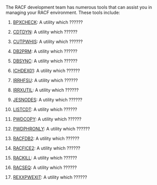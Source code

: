 The RACF development team has numerous tools that can assist you in managing your RACF environment. These tools include:

1. [BPXCHECK](http://ibm.biz/racf-bpxcheck): A utility which ?????? 

2. [CDTDYN](http://ibm.biz/racf-cdtdyn): A utility which ?????? 

3. [CUTPWHIS](http://ibm.biz/racf-cutpwhis): A utility which ??????

3. [DB2PRM](http://ibm.biz/BdYY47): A utility which ??????

4. [DBSYNC](http://ibm.biz/racf-dbsync): A utility which ?????? 

5. [ICHDEX01](http://ibm.biz/racf-ichdex01): A utility which ?????? 

6. [IRRHFSU](http://ibm.biz/racf-irrhfsu): A utility which ??????

7. [IRRXUTIL](http://ibm.biz/racf-irrxutil): A utility which ??????

8. [JESNODES](http://ibm.biz/racf-jesnodes): A utility which ?????? 

10. [LISTCDT](http://ibm.biz/racf-listcdt): A utility which ?????? 

11. [PWDCOPY](http://ibm.biz/racf-pwdcopy): A utility which ?????? 

12. [PWDPHRONLY](http://ibm.biz/racf-pwdphronly): A utility which ?????? 

13. [RACFDB2](http://ibm.biz/racf-racfdb2): A utility which ?????? 

14. [RACFICE2](http://ibm.biz/racf-racfice): A utility which ?????? 

15. [RACKILL](http://ibm.biz/racf-rackill): A utility which ?????? 

16. [RACSEQ](http://ibm.biz/racf-racseq): A utility which ??????

17. [REXXPWEXIT](http://ibm.biz/racf-rexxpwexit): A utility which ?????? 
